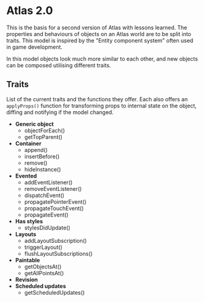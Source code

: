 # Atlas 2.0

This is the basis for a second version of Atlas with lessons learned. The properties and behaviours of objects on an 
Atlas world are to be split into traits. This model is inspired by the "Entity component system" often used in game 
development.

In this model objects look much more similar to each other, and new objects can be composed utilising different traits.


## Traits
List of the current traits and the functions they offer. Each also offers an `applyProps()` function for
transforming props to internal state on the object, diffing and notifying if the model changed.

- **Generic object**
  - objectForEach()
  - getTopParent()
- **Container**
  - append()
  - insertBefore()
  - remove()
  - hideInstance()
- **Evented**
  - addEventListener()
  - removeEventListener()
  - dispatchEvent()
  - propagatePointerEvent()
  - propagateTouchEvent()
  - propagateEvent()
- **Has styles**
  - stylesDidUpdate()
- **Layouts**
  - addLayoutSubscription()
  - triggerLayout()
  - flushLayoutSubscriptions()
- **Paintable**
  - getObjectsAt()
  - getAllPointsAt()
- **Revision**
- **Scheduled updates**
  - getScheduledUpdates()
